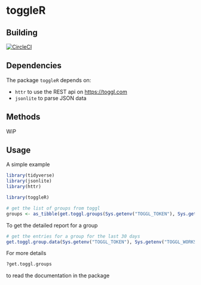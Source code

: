 # toggleR

## Building

[![CircleCI](https://circleci.com/gh/drBosse/toggleR/tree/master.svg?style=svg)](https://circleci.com/gh/drBosse/toggleR/tree/master)

## Dependencies

The package `toggleR` depends on: 

- `httr` to use the REST api on https://toggl.com
- `jsonlite` to parse JSON data

## Methods

WiP

## Usage

A simple example

```R
library(tidyverse)
library(jsonlite)
library(httr)

library(toggleR)

# get the list of groups from toggl
groups <- as_tibble(get.toggl.groups(Sys.getenv("TOGGL_TOKEN"), Sys.getenv("TOGGL_WORKSPACE")))
```

To get the detailed report for a group 

```R
# get the entries for a group for the last 30 days
get.toggl.group.data(Sys.getenv("TOGGL_TOKEN"), Sys.getenv("TOGGL_WORKSPACE"), <groupId>, since = Sys.Date() - 30)
```


For more details

```R
?get.toggl.groups
```

to read the documentation in the package

